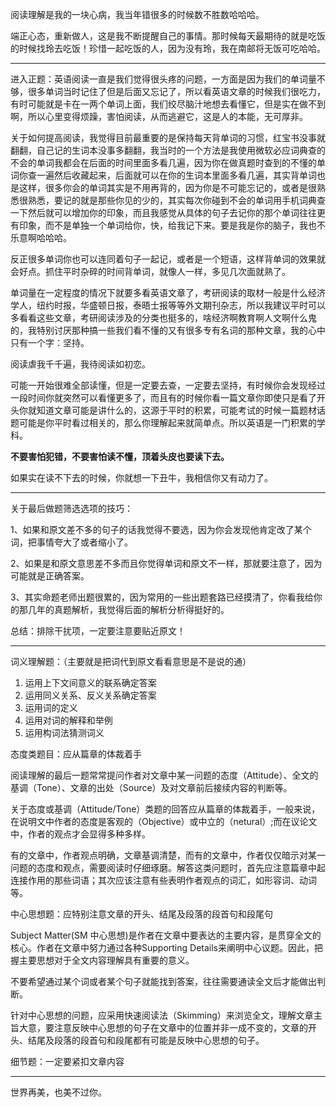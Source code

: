 阅读理解是我的一块心病，我当年错很多的时候数不胜数哈哈哈。

端正心态，重新做人，这是我不断提醒自己的事情。那时候每天最期待的就是吃饭的时候找玲去吃饭！珍惜一起吃饭的人，因为没有玲，我在南邮将无饭可吃哈哈。

---

进入正题：英语阅读一直是我们觉得很头疼的问题，一方面是因为我们的单词量不够，很多单词当时记住了但是后面又忘记了，所以看英语文章的时候我们很吃力，有时可能就是卡在一两个单词上面，我们绞尽脑汁地想去看懂它，但是实在做不到啊，所以心里变得烦躁，害怕阅读，从而逃避它，这是人的本能，无可厚非。

关于如何提高阅读，我觉得目前最重要的是保持每天背单词的习惯，红宝书没事就翻翻，自己记的生词本没事多翻翻，我当时的一个方法是我使用微软必应词典查的不会的单词我都会在后面的时间里面多看几遍，因为你在做真题时查到的不懂的单词你查一遍然后收藏起来，后面就可以在你的生词本里面多看几遍，其实背单词也是这样，很多你会的单词其实是不用再背的，因为你是不可能忘记的，或者是很熟悉很熟悉，要记的就是那些你见的少的，其实每次你碰到不会的单词用手机词典查一下然后就可以增加你的印象，而且我感觉从具体的句子去记你的那个单词往往更有印象，而不是单独一个单词给你，快，给我记下来。要是我是你的脑子，我也不乐意啊哈哈哈。

反正很多单词你也可以连同着句子一起记，或者是一个短语，这样背单词的效果就会好点。抓住平时杂碎的时间背单词，就像人一样，多见几次面就熟了。

单词量在一定程度的情况下就要多看英语文章了，考研阅读的取材一般是什么经济学人，纽约时报，华盛顿日报，泰晤士报等等外文期刊杂志，所以我建议平时可以多看看这些文章，考研阅读涉及的分类也挺多的，啥经济啊教育啊人文啊什么鬼的，我特别讨厌那种搞一些我们看不懂的又有很多专有名词的那种文章，我的心中只有一个字：坚持。

阅读虐我千千遍，我待阅读如初恋。

可能一开始很难全部读懂，但是一定要去查，一定要去坚持，有时候你会发现经过一段时间你就突然可以看懂更多了，而且有的时候你看一篇文章你即使只是看了开头你就知道文章可能是讲什么的，这源于平时的积累，可能考试的时候一篇题材话题可能是你平时看过相关的，那么你理解起来就简单点。所以英语是一门积累的学科。

**不要害怕犯错，不要害怕读不懂，顶着头皮也要读下去。**

如果实在读不下去的时候，你就想一下丑牛，我相信你又有动力了。

---

关于最后做题筛选选项的技巧：

1、如果和原文差不多的句子的话我觉得不要选，因为你会发现他肯定改了某个词，把事情夸大了或者缩小了。

2、如果是和原文意思差不多而且你觉得单词和原文不一样，那就要注意了，因为可能就是正确答案。

3、其实命题老师出题很累的，因为常用的一些出题套路已经摸清了，你看我给你的那几年的真题解析，我觉得后面的解析分析得挺好的。

总结：排除干扰项，一定要注意要贴近原文！

---

词义理解题：（主要就是把词代到原文看看意思是不是说的通）

1. 运用上下文间意义的联系确定答案
2. 运用同义关系、反义关系确定答案
3. 运用词的定义
4. 运用对词的解释和举例
5. 运用构词法猜测词义

态度类题目：应从篇章的体裁着手

阅读理解的最后一题常常提问作者对文章中某一问题的态度（Attitude）、全文的基调（Tone）、文章的出处（Source）及对文章前后接续内容的判断等。

关于态度或基调（Attitude/Tone）类题的回答应从篇章的体裁着手，一般来说，在说明文中作者的态度是客观的（Objective）或中立的（netural）;而在议论文中，作者的观点才会显得多种多样。

有的文章中，作者观点明确，文章基调清楚，而有的文章中，作者仅仅暗示对某一问题的态度和观点，需要阅读时仔细琢磨。解答这类问题时，首先应注意篇章中起连接作用的那些词语；其次应该注意有些表明作者观点的词汇，如形容词、动词等。

中心思想题：应特别注意文章的开头、结尾及段落的段首句和段尾句

Subject Matter\(SM 中心思想\)是作者在文章中要表达的主要内容，是贯穿全文的核心。作者在文章中努力通过各种Supporting Details来阐明中心议题。因此，把握主要思想对于全文内容理解具有重要的意义。

不要希望通过某个词或者某个句子就能找到答案，往往需要通读全文后才能做出判断。

针对中心思想的问题，应采用快速阅读法（Skimming）来浏览全文，理解文章主旨大意，要注意反映中心思想的句子在文章中的位置并非一成不变的，文章的开头、结尾及段落的段首句和段尾都有可能是反映中心思想的句子。

细节题：一定要紧扣文章内容



---

世界再美，也美不过你。

